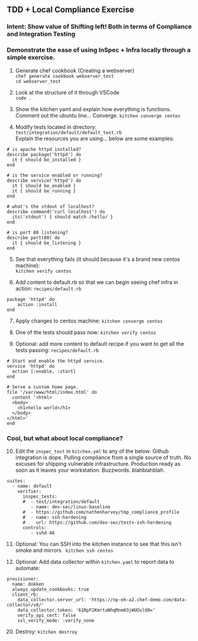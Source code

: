 ## TDD + Local Compliance Exercise  

### Intent: Show value of Shifting left! Both in terms of Compliance and Integration Testing
### Demonstrate the ease of using InSpec + Infra locally through a simple exercise.

1. Generate chef cookbook (Creating a webserver)  
    `chef generate cookbook webserver_test`  
    `cd webserver_test`  
    
2. Look at the structure of it through VSCode  
    `code .`  
    
3. Show the kitchen yaml and explain how everything is functions. 
   Comment out the ubuntu line... Converge.
   `kitchen converge centos`  

4. Modify tests located in directory: `test/integration/default/default_test.rb`  
   Explain the resources you are using... below are some examples:  
  
```
# is apache httpd installed?
describe package('httpd') do
  it { should be_installed }
end

# is the service enabled or running?
describe service('httpd') do
  it { should be_enabled }
  it { should be_running }
end

# what's the stdout of localhost?
describe command('curl localhost') do
  its('stdout') { should match /hello/ }
end

# is port 80 listening?
describe port(80) do
  it { should be_listening }
end
```   

5. See that everything fails (it should because it's a brand new centos machine):  
  `kitchen verify centos`  
  
6. Add content to default.rb so that we can begin seeing chef infra in action:  `recipes/default.rb`  
```
package 'httpd' do
    action :install
end
```   
  
7. Apply changes to centos machine: `kitchen converge centos`  
  
8. One of the tests should pass now: `kitchen verify centos`  

9. Optional: add more content to default recipe if you want to get all the tests passing:  `recipes/default.rb`   
```
# Start and enable the httpd service.
service 'httpd' do
  action [:enable, :start]
end

# Serve a custom home page.
file '/var/www/html/index.html' do
  content '<html>
  <body>
    <h1>hello world</h1>
  </body>
</html>'
end
```
  
### Cool, but what about local compliance?   
  
10. Edit the `inspec_test` in `kitchen.yml` to any of the below:
    Github integration is dope. Pulling compliance from a single source of truth. No excuses for shipping vulnerable infrastructure. Production ready as soon as it leaves your workstation. Buzzwords. blahblahblah.
```
suites:
  - name: default
    verifier:
      inspec_tests:
      #  - test/integration/default
         - name: dev-sec/linux-baseline
      #  - https://github.com/nathenharvey/tmp_compliance_profile   
      #  - name: ssh-hardening
      #    url: https://github.com/dev-sec/tests-ssh-hardening
      controls:
         - sshd-46
```
  
11. Optional: You can SSH into the kitchen instance to see that this isn't smoke and mirrors
 ``` kitchen ssh centos```
  
12. Optional: Add data collector within `kitchen.yaml` to report data to automate: 
```
provisioner:
  name: dokken
  always_update_cookbooks: true
  client_rb:
    data_collector.server_url: 'https://np-eh-a2.chef-demo.com/data-collector/v0/'
    data_collector.token: '61RpF2KmrtuNhqMnmH3jWUOsld0='
    verify_api_cert: false
    ssl_verify_mode: :verify_none
```
  
20. Destroy: `kitchen destroy`  

